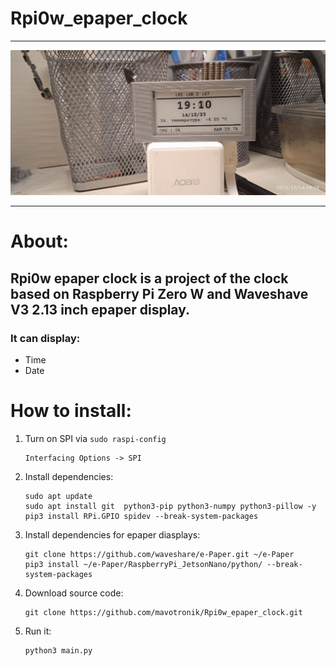 # Rpi0w_epaper_clock
---

![Clock photo](https://github.com/mavotronik/Rpi0w_epaper_clock/blob/main/photo_clock.jpg?raw=true "Image of the clock")

---
# About:
## Rpi0w epaper clock is a project of the clock based on Raspberry Pi Zero W and Waveshave V3 2.13 inch epaper display. 
### It can display:
- Time
- Date

# How to install:
1. Turn on SPI via ```sudo raspi-config```
    ``` 
    Interfacing Options -> SPI
    ```
2. Install dependencies:
    ```
    sudo apt update
    sudo apt install git  python3-pip python3-numpy python3-pillow -y
    pip3 install RPi.GPIO spidev --break-system-packages
    ```
3. Install dependencies for epaper diasplays:
    ```
    git clone https://github.com/waveshare/e-Paper.git ~/e-Paper
    pip3 install ~/e-Paper/RaspberryPi_JetsonNano/python/ --break-system-packages
    ```
4. Download source code: 
    ```
    git clone https://github.com/mavotronik/Rpi0w_epaper_clock.git
    ```
5. Run it:
    ```
    python3 main.py
    ```
